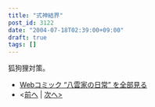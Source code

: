 ```yaml
---
title: "式神結界"
post_id: 3122
date: "2004-07-18T02:39:00+09:00"
draft: true
tags: []
---
```


狐狗狸対策。

* [Webコミック “八雲家の日常” を全部見る](https://danmaq.com/tag/yakumo-family?order=ASC)
* <[前へ](https://danmaq.com/3121) | [次へ>](https://danmaq.com/3123)
